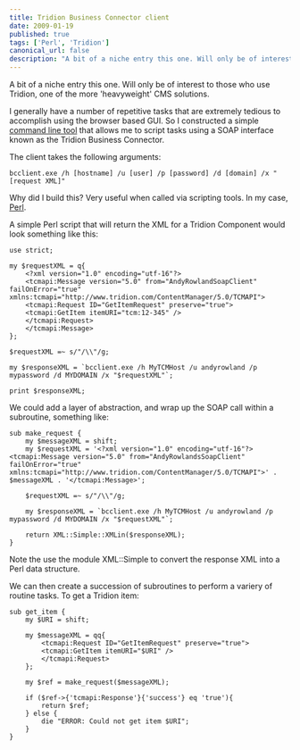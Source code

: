 ```yaml
---
title: Tridion Business Connector client
date: 2009-01-19
published: true
tags: ['Perl', 'Tridion']
canonical_url: false
description: "A bit of a niche entry this one. Will only be of interest to those who use Tridion, one of the more 'heavyweight' CMS solutions."
---
```


A bit of a niche entry this one. Will only be of interest to those who use Tridion, one of the more 'heavyweight' CMS solutions.

I generally have a number of repetitive tasks that are extremely tedious to accomplish using the browser based GUI. So I constructed a simple [command line tool](/downloads/bcclient.exe) that allows me to script tasks using a SOAP interface known as the Tridion Business Connector.

The client takes the following arguments:

    bcclient.exe /h [hostname] /u [user] /p [password] /d [domain] /x "[request XML]"

Why did I build this? Very useful when called via scripting tools. In my case, [Perl](https://www.perl.org/).

A simple Perl script that will return the XML for a Tridion Component would look something like this:

    use strict;

    my $requestXML = q{
        <?xml version="1.0" encoding="utf-16"?>
        <tcmapi:Message version="5.0" from="AndyRowlandSoapClient" failOnError="true" xmlns:tcmapi="http://www.tridion.com/ContentManager/5.0/TCMAPI">
        <tcmapi:Request ID="GetItemRequest" preserve="true">
        <tcmapi:GetItem itemURI="tcm:12-345" />
        </tcmapi:Request>
        </tcmapi:Message>
    };

    $requestXML =~ s/"/\\"/g;

    my $responseXML = `bcclient.exe /h MyTCMHost /u andyrowland /p mypassword /d MYDOMAIN /x "$requestXML"`;

    print $responseXML;

We could add a layer of abstraction, and wrap up the SOAP call within a subroutine, something like:

    sub make_request {
        my $messageXML = shift;
        my $requestXML = '<?xml version="1.0" encoding="utf-16"?><tcmapi:Message version="5.0" from="AndyRowlandsSoapClient" failOnError="true" xmlns:tcmapi="http://www.tridion.com/ContentManager/5.0/TCMAPI">' . $messageXML . '</tcmapi:Message>';

        $requestXML =~ s/"/\\"/g;

        my $responseXML = `bcclient.exe /h MyTCMHost /u andyrowland /p mypassword /d MYDOMAIN /x "$requestXML"`;

        return XML::Simple::XMLin($responseXML);
    }

Note the use the module XML::Simple to convert the response XML into a Perl data structure.

We can then create a succession of subroutines to perform a variery of routine tasks. To get a Tridion item:

    sub get_item {
        my $URI = shift;

        my $messageXML = qq{
            <tcmapi:Request ID="GetItemRequest" preserve="true">
            <tcmapi:GetItem itemURI="$URI" />
            </tcmapi:Request>
        };

        my $ref = make_request($messageXML);

        if ($ref->{'tcmapi:Response'}{'success'} eq 'true'){
            return $ref;
        } else {
            die "ERROR: Could not get item $URI";
        }
    }
